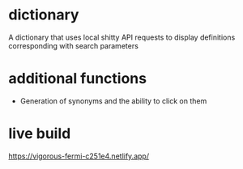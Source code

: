 ﻿# dictionary

A dictionary that uses local shitty API requests to display definitions corresponding with search parameters

# additional functions

- Generation of synonyms and the ability to click on them 

# live build

https://vigorous-fermi-c251e4.netlify.app/ 
